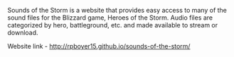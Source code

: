 Sounds of the Storm is a website that provides easy access to many of the sound files for the Blizzard game, Heroes of the Storm. Audio files are categorized by hero, battleground, etc. and made available to stream or download. 

Website link - http://rpboyer15.github.io/sounds-of-the-storm/  
